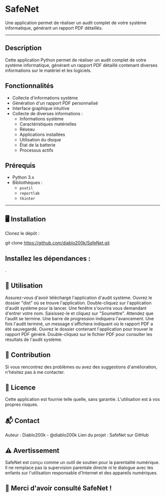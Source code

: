 # SafeNet

Une application permet de réaliser un audit complet de votre système informatique, générant un rapport PDF détaillés.

---

## Description
Cette application Python permet de réaliser un audit complet de votre système informatique, générant un rapport PDF détaillé contenant diverses informations sur le matériel et les logiciels.

## Fonctionnalités
- Collecte d'informations système
- Génération d'un rapport PDF personnalisé
- Interface graphique intuitive
- Collecte de diverses informations :
  - Informations système
  - Caractéristiques matérielles
  - Réseau
  - Applications installées
  - Utilisation du disque
  - État de la batterie
  - Processus actifs

## Prérequis
- Python 3.x
- Bibliothèques :
  - `psutil`
  - `reportlab`
  - `tkinter`

---

## 🖥️ Installation

Clonez le dépôt :


git clone https://github.com/diablo200k/SafeNet.git
## Installez les dépendances :


.

## 📖 Utilisation
Assurez-vous d'avoir téléchargé l'application d'audit système.
Ouvrez le dossier "dist" où se trouve l'application.
Double-cliquez sur l'application d'audit système pour la lancer.
Une fenêtre s'ouvrira vous demandant d'entrer votre nom. Saisissez-le et cliquez sur "Soumettre".
Attendez que l'audit se termine. Une barre de progression indiquera l'avancement.
Une fois l'audit terminé, un message s'affichera indiquant où le rapport PDF a été sauvegardé.
Ouvrez le dossier contenant l'application pour trouver le rapport PDF généré.
Double-cliquez sur le fichier PDF pour consulter les résultats de l'audit système.

## 🤝 Contribution
Si vous rencontrez des problèmes ou avez des suggestions d'amélioration, n'hésitez pas à me contacter.

## 📝 Licence
Cette application est fournie telle quelle, sans garantie. L'utilisation est à vos propres risques.

## 📬 Contact
Auteur : Diablo200k - @diablo200k
Lien du projet : SafeNet sur GitHub

## ⚠️ Avertissement
SafeNet est conçu comme un outil de soutien pour la parentalité numérique. Il ne remplace pas la supervision parentale directe ni le dialogue avec les enfants sur l'utilisation responsable d'Internet et des appareils numériques.

## 🌟 Merci d'avoir consulté SafeNet !

